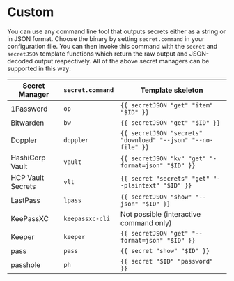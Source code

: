 # Custom

You can use any command line tool that outputs secrets either as a string or in
JSON format. Choose the binary by setting `secret.command` in your
configuration file. You can then invoke this command with the `secret` and
`secretJSON` template functions which return the raw output and JSON-decoded
output respectively. All of the above secret managers can be supported in this
way:

| Secret Manager    | `secret.command` | Template skeleton                                                |
| ----------------- | ---------------- | ---------------------------------------------------------------- |
| 1Password         | `op`             | `{{ secretJSON "get" "item" "$ID" }}`                            |
| Bitwarden         | `bw`             | `{{ secretJSON "get" "$ID" }}`                                   |
| Doppler           | `doppler`        | `{{ secretJSON "secrets" "download" "--json" "--no-file" }}`     |
| HashiCorp Vault   | `vault`          | `{{ secretJSON "kv" "get" "-format=json" "$ID" }}`               |
| HCP Vault Secrets | `vlt`            | `{{ secret "secrets" "get" "--plaintext" "$ID" }}`               |
| LastPass          | `lpass`          | `{{ secretJSON "show" "--json" "$ID" }}`                         |
| KeePassXC         | `keepassxc-cli`  | Not possible (interactive command only)                          |
| Keeper            | `keeper`         | `{{ secretJSON "get" "--format=json" "$ID" }}`                   |
| pass              | `pass`           | `{{ secret "show" "$ID" }}`                                      |
| passhole          | `ph`             | `{{ secret "$ID" "password" }}`                                  |
